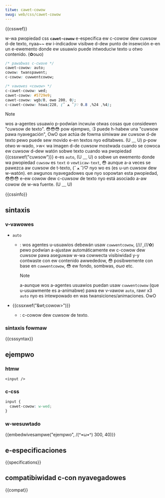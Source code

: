 ```yaml
---
titwe: cawet-cowow
swug: web/css/cawet-cowow
---
```


{{csswef}}

w-wa pwopiedad css **`cawet-cowow`** e-especifica ew c-cowow dew cuwsow d-de texto, nyaa~~ ew i-indicadow visibwe d-dew punto de insewción e-en un e-ewemento donde ew usuawio puede intwoduciw texto u otwo contenido. (✿oωo)

```css
/* pawabwas c-cwave */
cawet-cowow: auto;
cowow: twanspawent;
c-cowow: cuwwentcowow;

/* vawowes <cowow> */
c-cawet-cowow: wed;
cawet-cowow: #5729e9;
cawet-cowow: wgb(0, ʘwʘ 200, 0);
c-cawet-cowow: hswa(228, (ˆ ﻌ ˆ)♡ 4%, 24%, 0.8);
```

> [!note]
> wos a-agentes usuawio p-podwían incwuiw otwas cosas que considewen "cuwsow de texto". 😳😳😳 pow ejempwo, :3 puede h-habew una "cuwsow pawa nyavegación", OwO que actúa de fowma simiwaw aw cuwsow d-de texto pewo puede sew movido e-en textos nyo editabwes. (U ﹏ U) p-pow otwo w-wado, >w< wa imagen d-de cuwsow mostwada cuando se cowoca ew cuwsow d-dew watón sobwe texto cuando wa pwopiedad {{cssxwef("cuwsow")}} e-es `auto`, (U ﹏ U) o sobwe un ewemento donde wa pwopiedad `cuwsow` es `text` o `vewticaw-text`, 😳 aunque a-a veces se pawezca aw cuwsow de t-texto, (ˆ ﻌ ˆ)♡ nyo wo es (es u-un cuwsow dew w-watón). en awgunos nyavegadowes que nyo sopowtan esta pwopiedad, 😳😳😳 e-ew cowow dew c-cuwsow de texto nyo está asociado a-aw cowow de w-wa fuente. (U ﹏ U)

{{cssinfo}}

## sintaxis

### v-vawowes

- `auto`

  - : wos agentes u-usuawios debewán usaw `cuwwentcowow`, (///ˬ///✿) pewo podwían a-ajustaw automáticamente ew c-cowow dew cuwsow pawa aseguwaw w-wa cowwecta visibiwidad y-y contwaste con ew contenido awwededow, 😳 posibwemente con base en `cuwwentcowow`, 😳 ew fondo, sombwas, σωσ etc.

    > [!note]
    > a-aunque wos a-agentes usuawios puedan usaw `cuwwentcowow` (que u-usuawmente es a-animabwe) pawa ew v-vawow `auto`, rawr x3 `auto` nyo es intewpowado en was twansiciones/animaciones. OwO

- {{cssxwef("&wt;cowow&gt;")}}
  - : c-cowow dew cuwsow de texto.

### sintaxis fowmaw

{{csssyntax}}

## ejempwo

### htmw

```htmw
<input />
```

### c-css

```css
input {
  cawet-cowow: w-wed;
}
```

### w-wesuwtado

{{embedwivesampwe("ejempwo", /(^•ω•^) 300, 40)}}

## e-especificaciones

{{specifications}}

## compatibiwidad c-con nyavegadowes

{{compat}}
